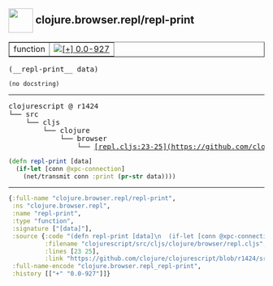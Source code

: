 ## <img width="48px" valign="middle" src="http://i.imgur.com/Hi20huC.png"> clojure.browser.repl/repl-print

 <table border="1">
<tr>
<td>function</td>
<td><a href="https://github.com/cljsinfo/api-refs/tree/0.0-927"><img valign="middle" alt="[+] 0.0-927" src="https://img.shields.io/badge/+-0.0--927-lightgrey.svg"></a> </td>
</tr>
</table>

 <samp>
(__repl-print__ data)<br>
</samp>

```
(no docstring)
```

---

 <pre>
clojurescript @ r1424
└── src
    └── cljs
        └── clojure
            └── browser
                └── <ins>[repl.cljs:23-25](https://github.com/clojure/clojurescript/blob/r1424/src/cljs/clojure/browser/repl.cljs#L23-L25)</ins>
</pre>

```clj
(defn repl-print [data]
  (if-let [conn @xpc-connection]
    (net/transmit conn :print (pr-str data))))
```


---

```clj
{:full-name "clojure.browser.repl/repl-print",
 :ns "clojure.browser.repl",
 :name "repl-print",
 :type "function",
 :signature ["[data]"],
 :source {:code "(defn repl-print [data]\n  (if-let [conn @xpc-connection]\n    (net/transmit conn :print (pr-str data))))",
          :filename "clojurescript/src/cljs/clojure/browser/repl.cljs",
          :lines [23 25],
          :link "https://github.com/clojure/clojurescript/blob/r1424/src/cljs/clojure/browser/repl.cljs#L23-L25"},
 :full-name-encode "clojure.browser.repl_repl-print",
 :history [["+" "0.0-927"]]}

```
